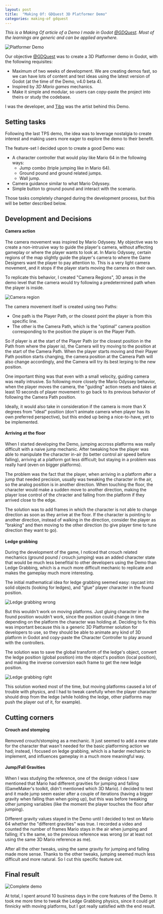 ```yaml
---
layout: post
title:  "Making Of: GDQuest 3D Platformer Demo"
categories: making-of gdquest
---
```


*This is a Making Of article of a Demo I made in Godot [@GDQuest](https://www.gdquest.com/). Most of the learnings are generic and can be applied anywhere.*

![Platformer Demo](/assets/posts/gdquest-platformer-demo/project-complete.png)

Our objective [@GDQuest](https://www.gdquest.com/) was to create a 3D Platformer demo in Godot, with the following requisites:

- Maximum of two weeks of development. We are creating demos fast, so we can have lots of content and test ideas using the latest version of Godot (at the time of the Demo, v4.0 beta 4).
- Inspired by *3D Mario games* mechanics.
- Make it simple and modular, so users can copy-paste the project into theirs or study the codebase.

I was the developer, and [Tibo](https://twitter.com/heytibo) was the artist behind this Demo.

## Setting tasks

Following the last TPS demo, the idea was to leverage nostalgia to create interest and making users more eager to explore the demo to their benefit.

The feature-set I decided upon to create a good Demo was:

- A character controller that would play like Mario 64 in the following ways:
  - Jump combo (triple jumping like in Mario 64).
  - Ground pound and ground related jumps.
  - Wall jump.
- Camera guidance similar to what Mario Odyssey.
- Simple button to ground pound and interact with the scenario.

Those tasks completely changed during the development process, but this will be better described below.

## Development and Decisions

#### Camera action

The camera movement was inspired by Mario Odyseey. My objective was to create a non-intrusive way to guide the player's camera, without affecting gameplay or where the player wants to look at. In Mario Odyssey, certain regions of the map slightly guide the player's camera to where the Game Designers want the player to pay attention to. This is a very light camera movement, and it stops if the player starts moving the camera on their own.

To replicate this behavior, I created "Camera Regions", 3D areas in the demo level that the camera would try following a predetermined path when the player is inside.

![Camera region](/assets/posts/gdquest-platformer-demo/camera-region.png)

The camera movement itself is created using two Paths:

- One path is the Player Path, or the closest point the player is from this specific line.
- The other is the Camera Path, which is the "optimal" camera position corresponding to the position the player is on the Player Path.

So if player is at the start of the Player Path (or the closest position in the Path from where the player is), the Camera will try moving to the position at the start of the Camera Path. When the player starts moving and their Player Path position starts changing, the camera position at the Camera Path will also change accordingly, and the Camera will try its best lerping to the new position.

One important thing was that even with a small velocity, guiding camera was really intrusive. So following more closely the Mario Odyssey behavior, when the player moves the camera, the "guiding" action resets and takes at least 10 seconds of player movement to go back to its previous behavior of following the Camera Path position.

Ideally, it would also take in consideration if the camera is more than X degrees from "ideal" position (don't animate camera when player has its own preferred perspective), but this ended up being a nice-to-have, yet to be implemented.

#### Arriving at the floor

When I started developing the Demo, jumping accross platforms was really difficult with a naive jump mechanic. After tweaking how the player was able to manipulate the character in-air (to better control air speed before falling), arriving at a platform got less difficult; but staying in a problem was really hard (even on bigger platforms).

The problem was the fact that the player, when arriving in a platform after a jump that needed precision, usually was tweaking the character in the air, so the analog position is in another direction. When touching the floor, the character would make a sudden move to another direction, making the player lose control of the chracter and falling from the platform if they arrived close to the edge.

The solution was to add frames in which the character is not able to change direction as soon as they arrive at the floor. If the character is pointing to another direction, instead of walking in the direction, consider the player as "braking" and then moving to the other direction (to give player time to tune direction they want to go).

#### Ledge grabbing

During the development of the game, I noticed that crouch related mechanics (ground pound / crouch jumping) was an added character state that would be much less benefitial to other developers using the Demo than Ledge Grabbing, which is a much more difficult mechanic to replicate and makes the gameplay much more interesting.

The initial mathematical idea for ledge grabbing seemed easy: raycast into solid objects (looking for ledges), and "glue" player character in the found position.

![Ledge grabbing wrong](/assets/posts/gdquest-platformer-demo/ledge-grabbing-moving-wrong.gif)

But this wouldn't work on moving platforms. Just gluing character in the found position wouldn't work, since the position could change in time depending on the platform the character was holding at. Deciding to fix this was important because this is a generic 3D Platformer solution for developers to use, so they should be able to animate any kind of 3D platform in Godot and copy-paste the Character Controller to play around with the controllers.

The solution was to save the global transform of the ledge's object, convert the ledge position (global position) into the object's position (local position), and making the inverse conversion each frame to get the new ledge position.

![Ledge grabbing right](/assets/posts/gdquest-platformer-demo/ledge-grabbing-moving-right.gif)

This solution worked most of the time, but moving platforms caused a lot of trouble with physics, and I had to tweak carefully when the player character should drop from the ledge (while holding the ledge, other platforms may push the player out of it, for example).

## Cutting corners

#### Crouch and stomping

Removed crouch/stomping as a mechanic. It just seemed to add a new state for the character that wasn't needed for the basic platforming action we had; instead, I focused on ledge grabbing, which is a harder mechanic to implement, and influences gameplay in a much more meaningful way.

#### Jump/Fall Gravities

When I was studying the reference, one of the design videos I saw mentioned that Mario had different gravities for jumping and falling (GameMaker's toolkit, didn't mentioned which 3D Mario). I decided to test and it made jump seem easier after a couple of iterations (having a bigger gravity when falling than when going up), but this was before tweaking other jumping variables (like the moment the player touches the floor after jumping).

Different gravity values stayed in the Demo until I decided to test on Mario 64 whether the "different gravities" was true. I recorded a video and counted the number of frames Mario stays in the air when jumping and falling; it's the same, so the previous reference was wrong (or at least not using the same 3D Mario reference as me).

After all the other tweaks, using the same gravity for jumping and falling made more sense. Thanks to the other tweaks, jumping seemed much less difficult and more natural. So I cut this specific feature out.

## Final result

![Complete demo](/assets/posts/gdquest-platformer-demo/complete-demo.gif)

At total, I spent around 10 business days in the core features of the Demo. It took me more time to tweak the Ledge Grabbing physics, since it could get finnicky with moving platforms, but I got really satisfied with the end result.
